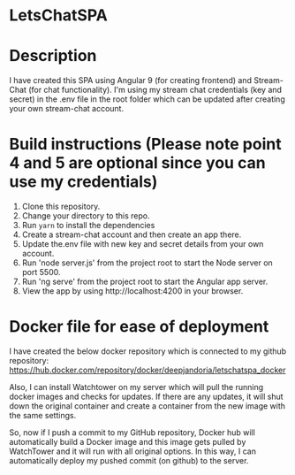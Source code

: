 # LetsChatSPA

# Description
I have created this SPA using Angular 9 (for creating frontend) and Stream-Chat (for chat functionality).
I'm using my stream chat credentials (key and secret) in the .env file in the root folder which can be updated after creating your own stream-chat account.

# Build instructions (Please note point 4 and 5 are optional since you can use my credentials)
1. Clone this repository.
2. Change your directory to this repo.
3. Run `yarn` to install the dependencies
4. Create a stream-chat account and then create an app there.
5. Update the.env file with new key and secret details from your own account.
6. Run 'node server.js' from the project root to start the Node server on port 5500.
7. Run 'ng serve' from the project root to start the Angular app server.
8. View the app by using http://localhost:4200 in your browser.

# Docker file for ease of deployment
I have created the below docker repository which is connected to my github repository:
https://hub.docker.com/repository/docker/deepjandoria/letschatspa_docker

Also, I can install Watchtower on my server which will pull the running docker images and checks for updates. If there are any updates, it will shut down the original container and create a container from the new image with the same settings.

So, now if I push a commit to my GitHub repository, Docker hub will automatically build a Docker image and this image gets pulled by WatchTower and it will run with all original options. In this way, I can automatically deploy my pushed commit (on github) to the server.
